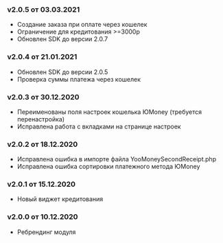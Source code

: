 ### v2.0.5 от 03.03.2021
* Создание заказа при оплате через кошелек
* Ограничение для кредитования >=3000р
* Обновлен SDK до версии 2.0.7

### v2.0.4 от 21.01.2021
* Обновлен SDK до версии 2.0.5
* Проверка суммы платежа через кошелек

### v2.0.3 от 30.12.2020
* Переименованы поля настроек кошелька ЮMoney (требуется перенастройка)
* Исправлена работа с вкладками на странице настроек

### v2.0.2 от 18.12.2020
* Исправлена ошибка в импорте файла YooMoneySecondReceipt.php
* Исправлена ошибка сортировки платежного метода ЮMoney

### v2.0.1 от 15.12.2020
* Новый виджет кредитования

### v2.0.0 от 10.12.2020
* Ребрендинг модуля
